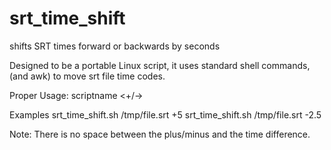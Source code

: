 # srt_time_shift
shifts SRT times forward or backwards by seconds


Designed to be a portable Linux script, it uses standard shell commands, (and awk) to move srt file time codes.

Proper Usage: 
scriptname <sourcesrt> <+/-><seconds> 

Examples
srt_time_shift.sh /tmp/file.srt +5 
srt_time_shift.sh /tmp/file.srt -2.5

Note: There is no space between the plus/minus and the time difference.

